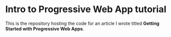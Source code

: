 # Intro to Progressive Web App tutorial

This is the repository hosting the code for an article I wrote titled **Getting Started with Progressive Web Apps**.
